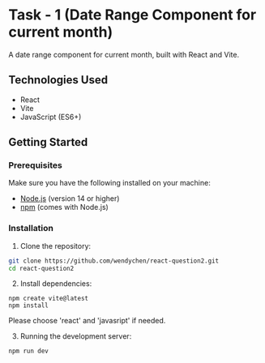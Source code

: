 # Task - 1 (Date Range Component for current month)

A date range component for current month, built with React and Vite.

## Technologies Used

- React
- Vite
- JavaScript (ES6+)

## Getting Started

### Prerequisites

Make sure you have the following installed on your machine:

- [Node.js](https://nodejs.org/) (version 14 or higher)
- [npm](https://www.npmjs.com/) (comes with Node.js)

### Installation

1. Clone the repository:

```bash
git clone https://github.com/wendychen/react-question2.git
cd react-question2
```

2. Install dependencies:

```
npm create vite@latest
npm install
```

Please choose 'react' and 'javasript' if needed.

3. Running the development server:

```
npm run dev
```